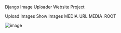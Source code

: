 Django Image Uploader Website Project

Upload Images
Show Images
MEDIA_URL
MEDIA_ROOT

![image](https://github.com/user-attachments/assets/c78c92c5-ac60-4e02-98a2-49932742719d)

